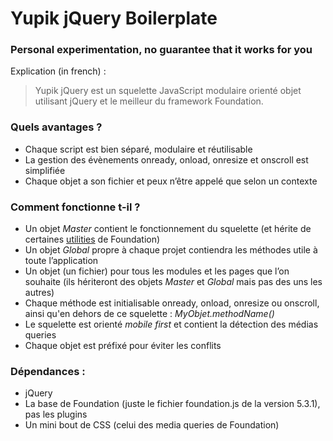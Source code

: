 
Yupik jQuery Boilerplate
========================

### Personal experimentation, no guarantee that it works for you

Explication (in french) :

> Yupik jQuery est un squelette JavaScript modulaire orienté objet utilisant jQuery et le meilleur du framework Foundation.

<!--Yupik jQuery is a modular, object-oriented JavaScript skeleton using jQuery and the best of the Foundation framework. -->

### Quels avantages ?

* Chaque script est bien séparé, modulaire et réutilisable
* La gestion des évènements onready, onload, onresize et onscroll est simplifiée
* Chaque objet a son fichier et peux n’être appelé que selon un contexte

### Comment fonctionne t-il ?

* Un objet _Master_ contient le fonctionnement du squelette (et hérite de certaines [utilities](http://foundation.zurb.com/docs/javascript-utilities.html) de Foundation)
* Un objet _Global_ propre à chaque projet contiendra les méthodes utile à toute l’application
* Un objet (un fichier) pour tous les modules et les pages que l’on souhaite (ils hériteront des objets _Master_ et _Global_ mais pas des uns les autres)
* Chaque méthode est initialisable onready, onload, onresize ou onscroll, ainsi qu'en dehors de ce squelette : _MyObjet.methodName()_
* Le squelette est orienté _mobile first_ et contient la détection des médias queries
* Chaque objet est préfixé pour éviter les conflits

### Dépendances :

* jQuery
* La base de Foundation (juste le fichier foundation.js de la version 5.3.1), pas les plugins
* Un mini bout de CSS (celui des media queries de Foundation)
